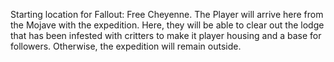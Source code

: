 Starting location for Fallout: Free Cheyenne. The Player will arrive here from the Mojave with the expedition. Here, they will be able to clear out the lodge that has been infested with critters to make it player housing and a base for followers. Otherwise, the expedition will remain outside. 
